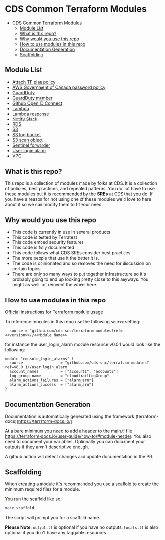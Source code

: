 
# CDS Common Terraform Modules

- [CDS Common Terraform Modules](#cds-common-terraform-modules)
  - [Module List](#module-list)
  - [What is this repo?](#what-is-this-repo)
  - [Why would you use this repo](#why-would-you-use-this-repo)
  - [How to use modules in this repo](#how-to-use-modules-in-this-repo)
  - [Documentation Generation](#documentation-generation)
  - [Scaffolding](#scaffolding)

## Module List

- [Attach TF plan policy](attach_tf_plan_policy)
- [AWS Government of Canada password policy](aws_goc_password_policy)
- [GuardDuty](guardduty)
- [GuardDuty member](guardduty_member)
- [Github Open ID Connect](gh_oidc_role)
- [Lambda](lambda)
- [Lambda response](lambda_response)
- [Notify Slack](notify_slack)
- [RDS](rds)
- [S3](S3)
- [S3 log bucket](S3_log_bucket)
- [S3 scan object](S3_scan_object)
- [Sentinel forwarder](sentinel_forwarder)
- [User login alarm](user_login_alarm)
- [VPC](vpc)

## What is this repo?

This repo is a collection of modules made by folks at CDS. It is a collection of policies, best practices, and repeated patterns. You do not have to use these modules but it is recommended by the **SREs** at CDS that you do. If you have a reason for not using one of these modules we'd love to here about it so we can modify them to fit your need.


## Why would you use this repo

- This code is currently in use in several products
- This code is tested by Terratest
- This code embed security features
- This code is fully documented
- This code follows what CDS SREs consider best practices
- The more people that use it the better it is.
- The code is opinionated and so removes the need for discussion on certain topics.
- There are only so many ways to put together infrastructure so it's probably going to end up looking pretty close to this anyways. You might as well not reinvent the wheel here.

## How to use modules in this repo

[Official instructions for Terraform module usage](https://www.terraform.io/docs/language/modules/syntax.html)

To reference modules in this repo use the following `source` setting:

```hcl
  source = "github.com/cds-snc/terraform-modules?ref=<<version>>//<<Module Name>>
```

for instance the user_login_alarm module resource v0.0.1 would look like the following:

```hcl
module "console_login_alarms" {
  source                 = "github.com/cds-snc/terraform-modules?ref=v0.0.1//user_login_alarm
  account_names          = ["account1", "account2"]
  log_group_name         = "cloudtrailLogGroup"
  alarm_actions_failures = ["alarm_arn"]
  alarm_actions_success  = ["alarm_arn"]
}
```

## Documentation Generation

Documentation is automatically generated using the framework (terraform-docs)[https://terraform-docs.io/].

At a bare minimum you need to add a header to the main.tf file https://terraform-docs.io/user-guide/how-to/#module-header. You also need to document your variables. Optionally you can document your outputs if they aren't descriptive enough.

A github action will detect changes and update documentation in the PR.

## Scaffolding

When creating a module it's recommended you use a scaffold to create the minimum required files for a module. 

You run the scaffold like so:

```bash
make scaffold
```

The script will prompt you for a scaffold name.

**Please Note**: `output.tf` is optional if you have no outputs, `locals.tf` is also optional if you don't have any taggable resources.
